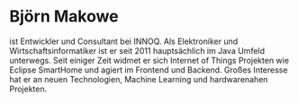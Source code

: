 # Björn Makowe 

ist Entwickler und Consultant bei INNOQ. Als Elektroniker und Wirtschaftsinformatiker ist er seit 2011 hauptsächlich im Java Umfeld unterwegs. Seit einiger Zeit widmet er sich Internet of Things Projekten wie Eclipse SmartHome und agiert im Frontend und Backend. Großes Interesse hat er an neuen Technologien, Machine Learning und hardwarenahen Projekten.